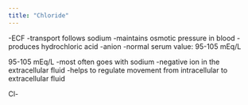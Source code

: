 ```yaml
---
title: "Chloride"
---
```

-ECF
-transport follows sodium
-maintains osmotic pressure in blood
-produces hydrochloric acid
-anion
-normal serum value: 95-105 mEq/L

95-105 mEq/L
-most often goes with sodium
-negative ion in the extracellular fluid
-helps to regulate movement from intracellular to extracellular fluid

Cl-

